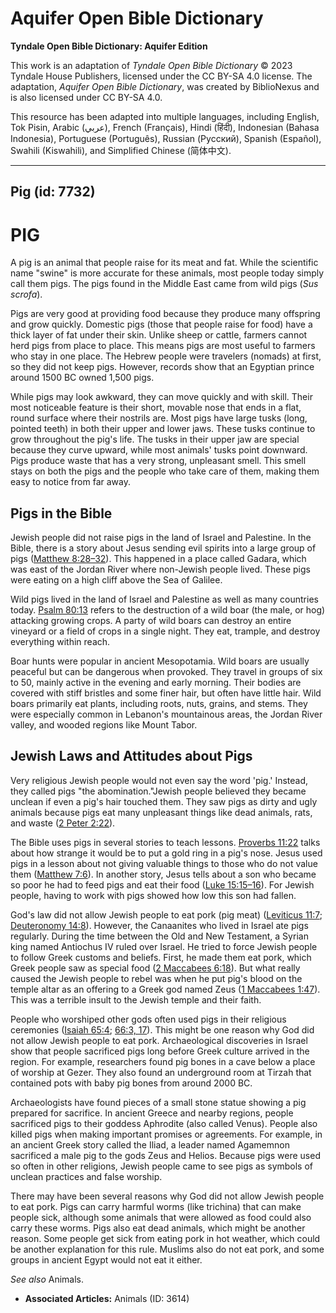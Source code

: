 # Aquifer Open Bible Dictionary

**Tyndale Open Bible Dictionary: Aquifer Edition**

This work is an adaptation of *Tyndale Open Bible Dictionary* © 2023 Tyndale House Publishers, licensed under the CC BY\-SA 4\.0 license. The adaptation, *Aquifer Open Bible Dictionary*, was created by BiblioNexus and is also licensed under CC BY\-SA 4\.0\.

This resource has been adapted into multiple languages, including English, Tok Pisin, Arabic (عربي), French (Français), Hindi (हिंदी), Indonesian (Bahasa Indonesia), Portuguese (Português), Russian (Русский), Spanish (Español), Swahili (Kiswahili), and Simplified Chinese (简体中文).



--------------------------------

## Pig (id: 7732)

PIG
===

A pig is an animal that people raise for its meat and fat. While the scientific name "swine" is more accurate for these animals, most people today simply call them pigs. The pigs found in the Middle East came from wild pigs (*Sus scrofa*).

Pigs are very good at providing food because they produce many offspring and grow quickly. Domestic pigs (those that people raise for food) have a thick layer of fat under their skin. Unlike sheep or cattle, farmers cannot herd pigs from place to place. This means pigs are most useful to farmers who stay in one place. The Hebrew people were travelers (nomads) at first, so they did not keep pigs. However, records show that an Egyptian prince around 1500 BC owned 1,500 pigs.

While pigs may look awkward, they can move quickly and with skill. Their most noticeable feature is their short, movable nose that ends in a flat, round surface where their nostrils are. Most pigs have large tusks (long, pointed teeth) in both their upper and lower jaws. These tusks continue to grow throughout the pig's life. The tusks in their upper jaw are special because they curve upward, while most animals' tusks point downward. Pigs produce waste that has a very strong, unpleasant smell. This smell stays on both the pigs and the people who take care of them, making them easy to notice from far away.

Pigs in the Bible
-----------------

Jewish people did not raise pigs in the land of Israel and Palestine. In the Bible, there is a story about Jesus sending evil spirits into a large group of pigs ([Matthew 8:28–32](https://ref.ly/Matt8:28-Matt8:32)). This happened in a place called Gadara, which was east of the Jordan River where non\-Jewish people lived. These pigs were eating on a high cliff above the Sea of Galilee.

Wild pigs lived in the land of Israel and Palestine as well as many countries today. [Psalm 80:13](https://ref.ly/Ps80:13) refers to the destruction of a wild boar (the male, or hog) attacking growing crops. A party of wild boars can destroy an entire vineyard or a field of crops in a single night. They eat, trample, and destroy everything within reach.

Boar hunts were popular in ancient Mesopotamia. Wild boars are usually peaceful but can be dangerous when provoked. They travel in groups of six to 50, mainly active in the evening and early morning. Their bodies are covered with stiff bristles and some finer hair, but often have little hair. Wild boars primarily eat plants, including roots, nuts, grains, and stems. They were especially common in Lebanon's mountainous areas, the Jordan River valley, and wooded regions like Mount Tabor.

Jewish Laws and Attitudes about Pigs
------------------------------------

Very religious Jewish people would not even say the word 'pig.' Instead, they called pigs "the abomination."Jewish people believed they became unclean if even a pig's hair touched them. They saw pigs as dirty and ugly animals because pigs eat many unpleasant things like dead animals, rats, and waste ([2 Peter 2:22](https://ref.ly/2Pet2:22)).

The Bible uses pigs in several stories to teach lessons. [Proverbs 11:22](https://ref.ly/Prov11:22) talks about how strange it would be to put a gold ring in a pig's nose. Jesus used pigs in a lesson about not giving valuable things to those who do not value them ([Matthew 7:6](https://ref.ly/Matt7:6)). In another story, Jesus tells about a son who became so poor he had to feed pigs and eat their food ([Luke 15:15–16](https://ref.ly/Luke15:15-Luke15:16)). For Jewish people, having to work with pigs showed how low this son had fallen.

God's law did not allow Jewish people to eat pork (pig meat) ([Leviticus 11:7](https://ref.ly/Lev11:7); [Deuteronomy 14:8](https://ref.ly/Deut14:8)). However, the Canaanites who lived in Israel ate pigs regularly. During the time between the Old and New Testament, a Syrian king named Antiochus IV ruled over Israel. He tried to force Jewish people to follow Greek customs and beliefs. First, he made them eat pork, which Greek people saw as special food ([2 Maccabees 6:18](https://ref.ly/2Macc6:18)). But what really caused the Jewish people to rebel was when he put pig's blood on the temple altar as an offering to a Greek god named Zeus ([1 Maccabees 1:47](https://ref.ly/1Macc1:47)). This was a terrible insult to the Jewish temple and their faith.

People who worshiped other gods often used pigs in their religious ceremonies ([Isaiah 65:4](https://ref.ly/Isa65:4); [66:3, 17](https://ref.ly/Isa66:3,Isa66:17)). This might be one reason why God did not allow Jewish people to eat pork. Archaeological discoveries in Israel show that people sacrificed pigs long before Greek culture arrived in the region. For example, researchers found pig bones in a cave below a place of worship at Gezer. They also found an underground room at Tirzah that contained pots with baby pig bones from around 2000 BC.

Archaeologists have found pieces of a small stone statue showing a pig prepared for sacrifice. In ancient Greece and nearby regions, people sacrificed pigs to their goddess Aphrodite (also called Venus). People also killed pigs when making important promises or agreements. For example, in an ancient Greek story called the Iliad, a leader named Agamemnon sacrificed a male pig to the gods Zeus and Helios. Because pigs were used so often in other religions, Jewish people came to see pigs as symbols of unclean practices and false worship.

There may have been several reasons why God did not allow Jewish people to eat pork. Pigs can carry harmful worms (like trichina) that can make people sick, although some animals that were allowed as food could also carry these worms. Pigs also eat dead animals, which might be another reason. Some people get sick from eating pork in hot weather, which could be another explanation for this rule. Muslims also do not eat pork, and some groups in ancient Egypt would not eat it either.

*See also* Animals.

* **Associated Articles:** Animals (ID: 3614)

